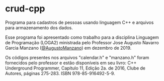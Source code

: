 # crud-cpp
 Programa para cadastros de pessoas usando linguagem C++ e arquivos para armazenamento dos dados.   
 
 Esse programa foi apresentado como trabalho para a disciplina Linguagem de Programação (LOGA2) ministrada pelo Professor Jose Augusto Navarro Garcia Manzano ([@AugustoManzano](https://github.com/J-AugustoManzano)) em dezembro de 2019. 
   
 Os códigos presentes nos arquivos "calendar.h" e "manzano.h" foram fornecidos pelo professor e estão disponíveis em seu livro:
 C++ Underground Programmer, Capítulo 11, Edição 2a. de 2016, Clube de Autores, páginas 275-283. ISBN 978-85-916492-5-9.
